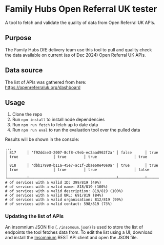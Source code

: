 # Family Hubs Open Referral UK tester

A tool to fetch and validate the quality of data from Open Referral UK APIs.

## Purpose

The Family Hubs DfE delivery team use this tool to pull and quality check the data available on current (as of Dec 2024) Open Referral UK APIs.

## Data source

The list of APIs was gathered from here: https://openreferraluk.org/dashboard

## Usage

1. Clone the repo
2. Run `npm install` to install node dependencies
3. Run `npm run fetch` to fetch up to date data
4. Run `npm run eval` to run the evaluation tool over the pulled data

Results will be shown in the console:

```
...
│ 817     │ 'f92ddae3-2007-8cf8-c9eb-ec2aad962f2a' │ false      │ true         │ true                │ true        │ true                 │ true            │
│ 818     │ 'dbb17998-b11a-45e7-ac1f-2bae60e40e0a' │ true       │ true         │ true                │ true        │ true                 │ false           │
└─────────┴────────────────────────────────────────┴────────────┴──────────────┴─────────────────────┴─────────────┴──────────────────────┴─────────────────┘
# of services with a valid ID: 399/819 (49%)
# of services with a valid name: 818/819 (100%)
# of services with a valid description: 819/819 (100%)
# of services with a valid URL: 691/819 (84%)
# of services with a valid organisation: 812/819 (99%)
# of services with a valid contact: 598/819 (73%)
```

### Updating the list of APIs

An insomnium JSON file (`./insomoum.json`) is used to store the list of endpoints the tool fetches data from. To edit the list using a UI, download and install the [Insomnium](https://github.com/ArchGPT/insomnium) REST API client and open the JSON file.

